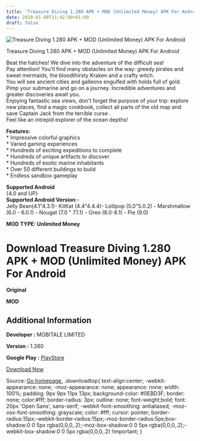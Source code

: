 ```yaml
---
title: 'Treasure Diving 1.280 APK + MOD (Unlimited Money) APK For Android'
date: 2020-01-08T11:42:00+01:00
draft: false
---
```


![Treasure Diving 1.280 APK + MOD (Unlimited Money) APK For Android](https://i0.wp.com/apkhome.net/wp-content/uploads/2020/01/Treasure-Diving-1.280-APK-MOD-Unlimited-Money.png "Treasure Diving 1.280 APK + MOD (Unlimited Money) APK For Android")

  

Treasure Diving 1.280 APK + MOD (Unlimited Money) APK For Android

Beat the hatches! We dive into the adventure of the difficult sea!  
Pay attention! You'll find many obstacles on the way: greedy pirates and sweet mermaids, the bloodthirsty Kraken and a crafty witch.  
You will see ancient cities and galleons engulfed with holds full of gold.  
Pimp your submarine and go on a journey. Incredible adventures and greater discoveries await you.  
Enjoying fantastic sea views, don't forget the purpose of your trip: explore new places, find a magic cookbook, collect all parts of the old map and save Captain Jack from the terrible curse .  
Feel like an intrepid explorer of the ocean depths!

**Features:**  
\* Impressive colorful graphics  
\* Varied gaming experiences  
\* Hundreds of exciting expeditions to complete  
\* Hundreds of unique artifacts to discover  
\* Hundreds of exotic marine inhabitants  
\* Over 50 different buildings to build  
\* Endless sandbox gameplay

**Supported Android**  
{4.0 and UP}  
**Supported Android Version**:-  
Jelly Bean(4.1"4.3.1)- KitKat (4.4"4.4.4)- Lollipop (5.0"5.0.2) - Marshmallow (6.0 - 6.0.1) - Nougat (7.0 " 7.1.1) - Oreo (8.0-8.1) - Pie (9.0)

**MOD TYPE: Unlimited Money**

Download Treasure Diving 1.280 APK + MOD (Unlimited Money) APK For Android
==========================================================================

**Original**

**MOD**

Additional Information
----------------------

**Developer :** MOBITALE LIMITED

**Version :** 1.280

**Google Play :** [PlayStore](https://play.google.com/store/apps/details?id=com.goplaytoday.divers)

  

[Download Now](https://store4app.co/post/treasure-diving-1-280-apk-mod-unlimited-money-apk-for-android_1578479663)

  
Source: [Go homepage.](https://store4app.co/post/treasure-diving-1-280-apk-mod-unlimited-money-apk-for-android_1578479663) .downloadtop{ text-align:center; -webkit-appearance: none; -moz-appearance: none; appearance: none; width: 100%; padding: 9px 9px 11px 13px; background-color: #0EBD3F; border: none; color:#fff; border-radius: 3px; outline: none; font-weight;bold; font: 20px 'Open Sans', sans-serif; -webkit-font-smoothing: antialiased; -moz-osx-font-smoothing: grayscale; color: #fff; cursor: pointer; border-radius:15px;-webkit-border-radius:15px;-moz-border-radius:5px;box-shadow:0 0 5px rgba(0,0,0,.2);-moz-box-shadow:0 0 5px rgba(0,0,0,.2);-webkit-box-shadow:0 0 5px rgba(0,0,0,.2) !important; }